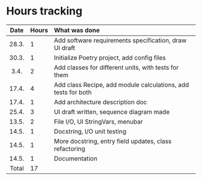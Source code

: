 # Hours tracking

| Date | Hours | What was done  |
| :----:|:-----| :-----|
| 28.3. | 1    | Add software requirements specification, draw UI draft |
| 30.3. | 1    | Initialize Poetry project, add config files |
| 3.4.  | 2    | Add classes for different units, with tests for them
| 17.4. | 4    | Add class Recipe, add module calculations, add tests for both |
| 17.4. | 1    | Add architecture description doc |
| 25.4. | 3    | UI draft written, sequence diagram made |
| 13.5. | 2    | File I/O, UI StringVars, menubar |
| 14.5. | 1    | Docstring, I/O unit testing |
| 14.5. | 1    | More docstring, entry field updates, class refactoring |
| 14.5. | 1    | Documentation |
| Total   | 17 |
